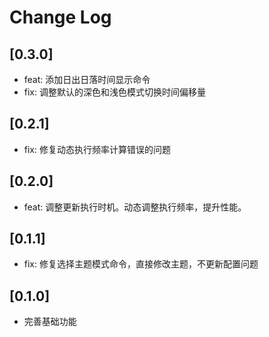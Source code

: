 # Change Log

## [0.3.0]

- feat: 添加日出日落时间显示命令
- fix: 调整默认的深色和浅色模式切换时间偏移量

## [0.2.1]

- fix: 修复动态执行频率计算错误的问题

## [0.2.0]

- feat: 调整更新执行时机。动态调整执行频率，提升性能。

## [0.1.1]

- fix: 修复选择主题模式命令，直接修改主题，不更新配置问题

## [0.1.0]

- 完善基础功能
